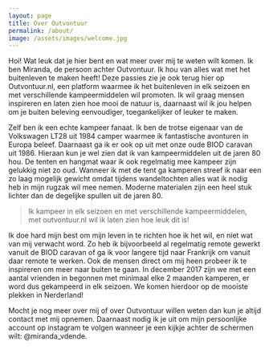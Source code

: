 ```yaml
---
layout: page
title: Over Outvontuur
permalink: /about/
image: /assets/images/welcome.jpg
---
```


Hoi! Wat leuk dat je hier bent en wat meer over mij te weten wilt komen. Ik ben Miranda, de persoon achter Outvontuur. Ik hou van alles wat met het buitenleven te maken heeft! Deze passies zie je ook terug hier op Outvontuur.nl, een platform waarmee ik het buitenleven in elk seizoen en met verschillende kampeermiddelen wil promoten. Ik wil graag mensen inspireren en laten zien hoe mooi de natuur is, daarnaast wil ik jou helpen om je buiten beleving eenvoudiger, toegankelijker of leuker te maken.

Zelf ben ik een echte kampeer fanaat. Ik ben de trotse eigenaar van de Volkswagen LT28 uit 1984 camper waarmee ik fantastische avonturen in Europa beleef. Daarnaast ga ik er ook op uit met onze oude BIOD caravan uit 1986. Hieraan kun je wel zien dat ik van kampeermiddelen uit de jaren 80 hou. De tenten en hangmat waar ik ook regelmatig mee kampeer zijn gelukkig niet zo oud. Wanneer ik met de tent ga kamperen streef ik naar een zo laag mogelijk gewicht omdat tijdens wandeltochten alles wat ik nodig heb in mijn rugzak wil mee nemen. Moderne materialen zijn een heel stuk lichter dan de degelijke spullen uit de jaren 80.

> Ik kampeer in elk seizoen en met verschillende kampeermiddelen, met outvontuur.nl wil ik laten zien hoe leuk dit is!

Ik doe hard mijn best om mijn leven in te richten hoe ik het wil, en niet wat van mij verwacht word. Zo heb ik bijvoorbeeld al regelmatig remote gewerkt vanuit de BIOD caravan of ga ik voor langere tijd naar Frankrijk om vanuit daar remote te werken. Ook de mensen direct om mij heen probeer ik te inspireren om meer naar buiten te gaan. In december 2017 zijn we met een aantal vrienden in begonnen met minimaal elke 2 maanden kamperen, er word dus gekampeerd in elk seizoen. We komen hierdoor op de mooiste plekken in Nerderland!

Mocht je nog meer over mij of over Outvontuur willen weten dan kun je altijd contact met mij opnemen. Daarnaast nodig ik je uit om mijn persoonlijke account op instagram te volgen wanneer je een kijkje achter de schermen wilt: @miranda_vdende.

